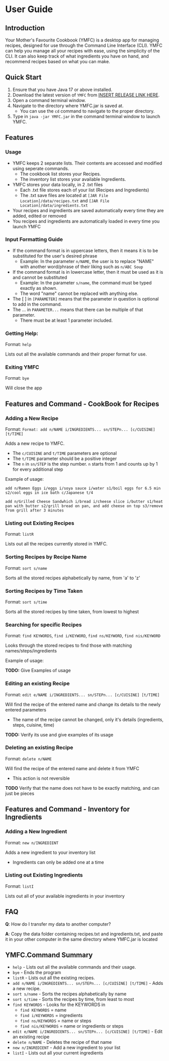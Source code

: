 # User Guide

## Introduction

Your Mother's Favourite Cookbook (YMFC) is a desktop app for managing recipes, designed for use through the
Command Line Interface (CLI). YMFC can help you manage all your recipes with ease, using the simplicity of the CLI.
It can also keep track of what ingredients you have on hand, and recommend recipes based on what you can make.


## Quick Start

1. Ensure that you have Java 17 or above installed.
2. Download the latest version of `YMFC` from [INSERT RELEASE LINK HERE](https://github.com/AY2425S1-CS2113-W13-1/tp).
3. Open a command terminal window.
4. Navigate to the directory where YMFC.jar is saved at.
   - You can use the `cd` command to navigate to the proper directory.
5. Type in `java -jar YMFC.jar` in the command terminal window to launch YMFC.

## Features

### Usage
* YMFC keeps 2 separate lists. Their contents are accessed and modified using seperate commands.
  * The cookbook list stores your Recipes.
  * The inventory list stores your available Ingredients.
* YMFC stores your data locally, in 2 .txt files
  * Each .txt file stores each of your list (Recipes and Ingredients)
  * The .txt save files are located at `[JAR File Location]/data/recipes.txt` 
and `[JAR File Location]/data/ingredients.txt`
* Your recipes and ingredients are saved automatically every time they are added, edited or removed
* You recipes and ingredients are automatically loaded in every time you launch YMFC

### Input Formatting Guide
* If the command format is in uppercase letters, then it means it is to be substituted for the user's desired phrase
  * Example: In the parameter `n/NAME`, the user is to replace "NAME" with another word/phrase of their liking
such as `n/ABC Soup`
* If the command format is in lowercase letter, then it must be used as it is and cannot be substituted
  * Example: In the parameter `s/name`, the command must be typed exactly as shown.
  * The word "name" cannot be replaced with anything else.
* The [ ] in `[PARAMETER]` means that the parameter in question is optional to add in the command.
* The ... in `PARAMETER...` means that there can be multiple of that parameter.
  * There must be at least 1 parameter included.

### Getting Help:

Format: `help`

Lists out all the available commands and their proper format for use.

### Exiting YMFC

Format: `bye`

Will close the app

## Features and Command - CookBook for Recipes

### Adding a New Recipe

Format: `Format: add n/NAME i/INGREDIENTS... sn/STEPn... [c/CUISINE] [t/TIME]`

Adds a new recipe to YMFC.

* The `c/CUISINE` and `t/TIME` parameters are optional
* The `t/TIME` parameter should be a positive integer
* The `n` in `sn/STEP` is the step number. `n` starts from 1 and counts up by 1 for every additional step  

Example of usage: 

`add n/Ramen Eggs i/eggs i/soya sauce i/water s1/boil eggs for 6.5 min s2/cool eggs in ice bath c/Japanese t/4`

`add n/Grilled Cheese Sandwhich i/bread i/cheese slice i/butter s1/heat pan with butter s2/grill bread on pan,
and add cheese on top s3/remove from grill after 3 minutes`

### Listing out Existing Recipes

Format: `listR`

Lists out all the recipes currently stored in YMFC.

### Sorting Recipes by Recipe Name

Format: `sort s/name`

Sorts all the stored recipes alphabetically by name, from 'a' to 'z'

### Sorting Recipes by Time Taken

Format: `sort s/time`

Sorts all the stored recipes by time taken, from lowest to highest

### Searching for specific Recipes

Format: `find KEYWORDS`, `find i/KEYWORD`, `find ns/KEYWORD`, `find nis/KEYWORD`

Looks through the stored recipes to find those with matching names/steps/ingredients

Example of usage:

**TODO:** Give Examples of usage

### Editing an existing Recipe

Format: `edit e/NAME i/INGREDIENTS... sn/STEPn... [c/CUISINE] [t/TIME]`

Will find the recipe of the entered name and change its details to the newly entered parameters
* The name of the recipe cannot be changed, only it's details (ingredients, steps, cuisine, time)

**TODO:** Verify its use and give examples of its usage

### Deleting an existing Recipe

Format: `delete n/NAME`

Will find the recipe of the entered name and delete it from YMFC
* This action is not reversible

**TODO** Verify that the name does not have to be exactly matching, and can just be pieces

## Features and Command - Inventory for Ingredients

### Adding a New Ingredient

Format: `new n/INGREDIENT`

Adds a new ingredient to your inventory list
* Ingredients can only be added one at a time

### Listing out Existing Ingredients

Format: `listI`

Lists out all of your available ingredients in your inventory


## FAQ

**Q**: How do I transfer my data to another computer? 

**A**: Copy the data folder containing recipes.txt and ingredients.txt,
and paste it in your other computer in the same directory where YMFC.jar is located

## YMFC.Command Summary

* `help`                              -  Lists out all the available commands and their usage.
* `bye`                               -  Ends the program
* `listR`                             -  Lists out all the existing recipes.
* `add n/NAME i/INGREDIENTS... sn/STEPn... [c/CUISINE] [t/TIME]`  -  Adds a new recipe.
* `sort s/name`                       -  Sorts the recipes alphabetically by name
* `sort s/time`                       -  Sorts the recipes by time, from least to most
* `find KEYWORDS`                     -  Looks for the KEYWORDS in
  * `find KEYWORDS`          = name
  * `find i/KEYWORDS`        = ingredients
  * `find ns/KEYWORDS`       = name or steps
  * `find nis/KEYWORDS`      = name or ingredients or steps
* `edit e/NAME i/INGREDIENTS... sn/STEPn... [c/CUISINE] [t/TIME]` -  Edit an existing recipe
* `delete n/NAME`                     - Deletes the recipe of that name
* `new n/INGREDIENT`                  - Add a new ingredient to your list
* `listI`                             - Lists out all your current ingredients

